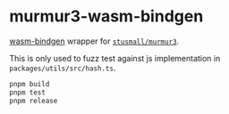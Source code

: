 # murmur3-wasm-bindgen

[wasm-bindgen](https://github.com/rustwasm/wasm-bindgen) wrapper for [`stusmall/murmur3`](https://github.com/stusmall/murmur3).

This is only used to fuzz test against js implementation in `packages/utils/src/hash.ts`.

```sh
pnpm build
pnpm test
pnpm release
```
